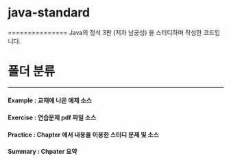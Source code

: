 # java-standard
===============
Java의 정석 3판 (저자 남궁성) 을 스터디하며 작성한 코드입니다.


# 폴더 분류
-----------
#### Example	: 교재에 나온 예제 소스
#### Exercise	: 연습문제 pdf 파일 소스
#### Practice	: Chapter 에서 내용을 이용한 스터디 문제 및 소스
#### Summary	: Chpater 요약
